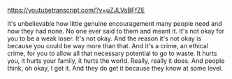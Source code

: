 https://youtubetranscript.com/?v=uZJLVsBFfZE

 It's unbelievable how little genuine encouragement many people need and how they had none. No one ever said to them and meant it. It's not okay for you to be a weak loser. It's not okay. And the reason it's not okay is because you could be way more than that. And it's a crime, an ethical crime, for you to allow all that necessary potential to go to waste. It hurts you, it hurts your family, it hurts the world. Really, really it does. And people think, oh okay, I get it. And they do get it because they know at some level.